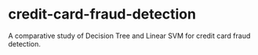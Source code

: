 # credit-card-fraud-detection
A comparative study of Decision Tree and Linear SVM for credit card fraud detection.
